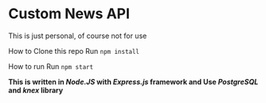 # Custom News API
This is just personal, of course not for use

How to Clone this repo
Run `npm install`

How to run
Run `npm start`

**This is written in _Node.JS_ with _Express.js_ framework and Use _PostgreSQL_ and _knex_ library**
